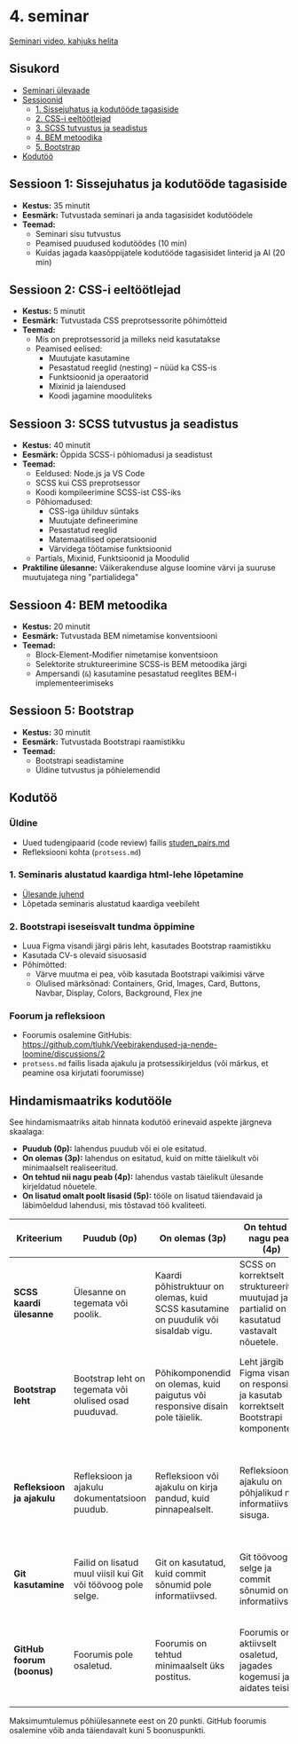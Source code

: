# 4. seminar
[Seminari video, kahjuks helita](https://www.youtube.com/watch?v=wkY7_lxf5Es)

## Sisukord
- [Seminari ülevaade](#4-seminar)
- [Sessioonid](#sessioon-1-sissejuhatus-ja-kodutööde-tagasiside)
  - [1. Sissejuhatus ja kodutööde tagasiside](#sessioon-1-sissejuhatus-ja-kodutööde-tagasiside)
  - [2. CSS-i eeltöötlejad](#sessioon-2-css-i-eeltöötlejad)
  - [3. SCSS tutvustus ja seadistus](#sessioon-3-scss-tutvustus-ja-seadistus)
  - [4. BEM metoodika](#sessioon-4-bem-metoodika)
  - [5. Bootstrap](#sessioon-5-bootstrap)
- [Kodutöö](#kodutöö)

## Sessioon 1: Sissejuhatus ja kodutööde tagasiside
- **Kestus:** 35 minutit
- **Eesmärk:** Tutvustada seminari ja anda tagasisidet kodutöödele
- **Teemad:**
  - Seminari sisu tutvustus
  - Peamised puudused kodutöödes (10 min)
  - Kuidas jagada kaasõppijatele kodutööde tagasisidet linterid ja AI (20 min)

## Sessioon 2: CSS-i eeltöötlejad
- **Kestus:** 5 minutit
- **Eesmärk:** Tutvustada CSS preprotsessorite põhimõtteid
- **Teemad:**
  - Mis on preprotsessorid ja milleks neid kasutatakse
  - Peamised eelised:
    - Muutujate kasutamine
    - Pesastatud reeglid (nesting) – nüüd ka CSS-is
    - Funktsioonid ja operaatorid
    - Mixinid ja laiendused
    - Koodi jagamine mooduliteks

## Sessioon 3: SCSS tutvustus ja seadistus
- **Kestus:** 40 minutit
- **Eesmärk:** Õppida SCSS-i põhiomadusi ja seadistust
- **Teemad:**
  - Eeldused: Node.js ja VS Code
  - SCSS kui CSS preprotsessor
  - Koodi kompileerimine SCSS-ist CSS-iks
  - Põhiomadused:
    - CSS-iga ühilduv süntaks
    - Muutujate defineerimine
    - Pesastatud reeglid
    - Matemaatilised operatsioonid
    - Värvidega töötamise funktsioonid
  - Partials, Mixinid, Funktsioonid ja Moodulid
- **Praktiline ülesanne:** Väikerakenduse alguse loomine värvi ja suuruse muutujatega ning "partialidega"

## Sessioon 4: BEM metoodika
- **Kestus:** 20 minutit
- **Eesmärk:** Tutvustada BEM nimetamise konventsiooni
- **Teemad:**
  - Block-Element-Modifier nimetamise konventsioon
  - Selektorite struktureerimine SCSS-is BEM metoodika järgi
  - Ampersandi (`&`) kasutamine pesastatud reeglites BEM-i implementeerimiseks

## Sessioon 5: Bootstrap
- **Kestus:** 30 minutit
- **Eesmärk:** Tutvustada Bootstrapi raamistikku
- **Teemad:**
  - Bootstrapi seadistamine
  - Üldine tutvustus ja põhielemendid

## Kodutöö
### Üldine
- Uued tudengipaarid (code review) failis [studen_pairs.md](student_pairs.md)
- Refleksiooni kohta (`protsess.md`)

### 1. Seminaris alustatud kaardiga html-lehe lõpetamine
- [Ülesande juhend](work/simple-card/README.md)
- Lõpetada seminaris alustatud kaardiga veebileht

### 2. Bootstrapi iseseisvalt tundma õppimine
- Luua Figma visandi järgi päris leht, kasutades Bootstrap raamistikku
- Kasutada CV-s olevaid sisuosasid
- Põhimõtted:
  - Värve muutma ei pea, võib kasutada Bootstrapi vaikimisi värve
  - Olulised märksõnad: Containers, Grid, Images, Card, Buttons, Navbar, Display, Colors, Background, Flex jne

### Foorum ja refleksioon
- Foorumis osalemine GitHubis: https://github.com/tluhk/Veebirakendused-ja-nende-loomine/discussions/2
- `protsess.md` failis lisada ajakulu ja protsessikirjeldus (või märkus, et peamine osa kirjutati foorumisse)

## Hindamismaatriks kodutööle

See hindamismaatriks aitab hinnata kodutöö erinevaid aspekte järgneva skaalaga:
- **Puudub (0p):** lahendus puudub või ei ole esitatud.
- **On olemas (3p):** lahendus on esitatud, kuid on mitte täielikult või minimaalselt realiseeritud.
- **On tehtud nii nagu peab (4p):** lahendus vastab täielikult ülesande kirjeldatud nõuetele.
- **On lisatud omalt poolt lisasid (5p):** tööle on lisatud täiendavaid ja läbimõeldud lahendusi, mis tõstavad töö kvaliteeti.

| Kriteerium | Puudub (0p) | On olemas (3p) | On tehtud nii nagu peab (4p) | On lisatud omalt poolt lisasid (5p) |
| ---------- | ------ | ------------- | -------------------------- | ---------------------------------- |
| **SCSS kaardi ülesanne** | Ülesanne on tegemata või poolik. | Kaardi põhistruktuur on olemas, kuid SCSS kasutamine on puudulik või sisaldab vigu. | SCSS on korrektselt struktureeritud, muutujad ja partialid on kasutatud vastavalt nõuetele. | Lisatud on täiendavaid funktsionaalsusi (nt hover efektid, mixinid, funktsioonid) või visuaalseid täiustusi. |
| **Bootstrap leht** | Bootstrap leht on tegemata või olulised osad puuduvad. | Põhikomponendid on olemas, kuid paigutus või responsive disain pole täielik. | Leht järgib Figma visandit, on responsive ja kasutab korrektselt Bootstrapi komponente. | Lisatud on täiendavaid interaktiivseid elemente, animatsioone või kohandatud Bootstrap komponente. |
| **Refleksioon ja ajakulu** | Refleksioon ja ajakulu dokumentatsioon puudub. | Refleksioon või ajakulu on kirja pandud, kuid pinnapealselt. | Refleksioon ja ajakulu on põhjalikud ning informatiivse sisuga. | Refleksioon sisaldab sügavat analüüsi, konstruktiivseid ettepanekuid või lahendusi kogetud probleemidele. |
| **Git kasutamine** | Failid on lisatud muul viisil kui Git või töövoog pole selge. | Git on kasutatud, kuid commit sõnumid pole informatiivsed. | Git töövoog on selge ja commit sõnumid on informatiivsed. | Git töövoog on professionaalne, hästi struktureeritud ja järgib häid tavasid. |
| **GitHub foorum (boonus)** | Foorumis pole osaletud. | Foorumis on tehtud minimaalselt üks postitus. | Foorumis on aktiivselt osaletud, jagades kogemusi ja aidates teisi. | Foorumis on loodud väärtuslikku sisu, mis on aidanud oluliselt kaasa kogukonna õppimisele. |

Maksimumtulemus põhiülesannete eest on 20 punkti. GitHub foorumis osalemine võib anda täiendavalt kuni 5 boonuspunkti.